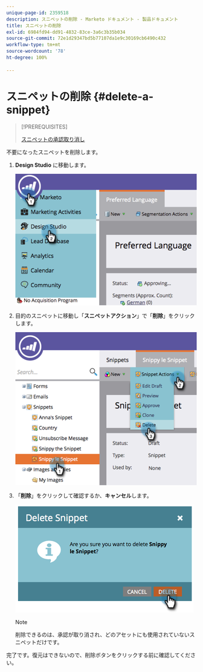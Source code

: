```yaml
---
unique-page-id: 2359518
description: スニペットの削除 - Marketo ドキュメント - 製品ドキュメント
title: スニペットの削除
exl-id: 6984fd94-dd91-4832-83ce-3a6c3b35b034
source-git-commit: 72e1d29347bd5b77107da1e9c30169cb6490c432
workflow-type: tm+mt
source-wordcount: '78'
ht-degree: 100%

---
```


# スニペットの削除 {#delete-a-snippet}

>[!PREREQUISITES]
>
>[スニペットの承認取り消し](/help/marketo/product-docs/personalization/segmentation-and-snippets/snippets/unapprove-a-snippet.md)

不要になったスニペットを削除します。

1. **Design Studio** に移動します。

   ![](assets/image2014-9-16-10-3a43-3a47.png)

1. 目的のスニペットに移動し「**スニペットアクション**」で「**削除**」をクリックします。

   ![](assets/image2014-9-16-10-3a43-3a57.png)

1. 「**削除**」をクリックして確認するか、**キャンセル**&#x200B;します。

   ![](assets/image2014-9-16-10-3a44-3a8.png)

   >[!NOTE]
   >
   >削除できるのは、承認が取り消され、どのアセットにも使用されていないスニペットだけです。

完了です。復元はできないので、削除ボタンをクリックする前に確認してください。
